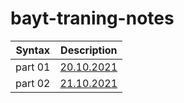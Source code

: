 # bayt-traning-notes

| Syntax  | Description               |
| ------- | ------------------------- |
| part 01 | [20.10.2021](notes/01.md) |
| part 02 | [21.10.2021](notes/02.md) |
